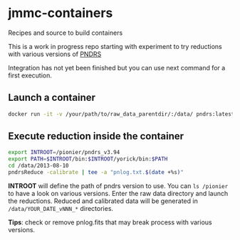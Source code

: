 # jmmc-containers
Recipes and source to build containers

This is a work in progress repo starting with experiment to try reductions with various versions of [PNDRS](https://www.jmmc.fr/pndrs)

Integration has not yet been finished but you can use next command for a first execution.
## Launch a container
```bash
docker run -it -v /your/path/to/raw_data_parentdir/:/data/ pndrs:latest
```

## Execute reduction inside the container
```bash
export INTROOT=/pionier/pndrs_v3.94 
export PATH=$INTROOT/bin:$INTROOT/yorick/bin:$PATH
cd /data/2013-08-10
pndrsReduce -calibrate | tee -a "pnlog.txt.$(date +%s)"
```

**INTROOT** will define the path of pndrs version to use. You can `ls /pionier` to have a look on various versions. Enter the raw data directory and launch the reductions. Reduced and calibrated data will be generated in `/data/YOUR_DATE_vNNN_*` directories.

**Tips**: check or remove pnlog.fits that may break process with various versions.







